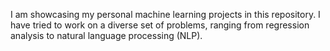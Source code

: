 I am showcasing my personal machine learning projects in this repository. I have tried to work on a diverse set of problems, ranging from regression analysis to natural language processing (NLP).
